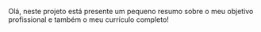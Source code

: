 Olá, neste projeto está presente um pequeno resumo sobre o meu objetivo profissional e também o meu currículo completo!